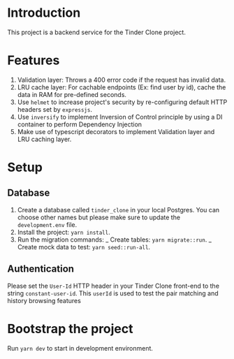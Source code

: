# Introduction

This project is a backend service for the Tinder Clone project.

# Features

1. Validation layer: Throws a 400 error code if the request has invalid data.
2. LRU cache layer: For cachable endpoints (Ex: find user by id), cache the data in RAM for pre-defined seconds.
3. Use `helmet` to increase project's security by re-configuring default HTTP headers set by `expressjs`.
4. Use `inversify` to implement Inversion of Control principle by using a DI container to perform Dependency Injection
5. Make use of typescript decorators to implement Validation layer and LRU caching layer.


# Setup

## Database

1. Create a database called `tinder_clone` in your local Postgres. You can choose other names but please make sure to update the `development.env` file.
2. Install the project: `yarn install`.
3. Run the migration commands:
  _ Create tables: `yarn migrate::run`.
  _ Create mock data to test: `yarn seed::run-all`.

## Authentication

Please set the `User-Id` HTTP header in your Tinder Clone front-end to the string `constant-user-id`. This `userId` is used to test the pair matching and history browsing features

# Bootstrap the project

Run `yarn dev` to start in development environment.